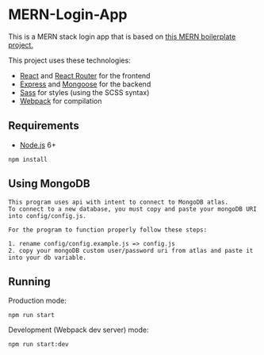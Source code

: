 # MERN-Login-App
This is a MERN stack login app that is based on [this MERN boilerplate project.](https://github.com/keithweaver/MERN-boilerplate) 

This project uses these technologies:
- [React](https://facebook.github.io/react/) and [React Router](https://reacttraining.com/react-router/) for the frontend
- [Express](http://expressjs.com/) and [Mongoose](http://mongoosejs.com/) for the backend
- [Sass](http://sass-lang.com/) for styles (using the SCSS syntax)
- [Webpack](https://webpack.github.io/) for compilation


## Requirements

- [Node.js](https://nodejs.org/en/) 6+

```shell
npm install
```

## Using MongoDB
```
This program uses api with intent to connect to MongoDB atlas. 
To connect to a new database, you must copy and paste your mongoDB URI into config/config.js. 

For the program to function properly follow these steps:

1. rename config/config.example.js => config.js
2. copy your mongoDB custom user/password uri from atlas and paste it into your db variable.
```

## Running

Production mode:

```shell
npm run start
```

Development (Webpack dev server) mode:

```shell
npm run start:dev
```

